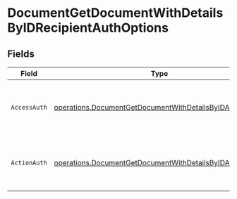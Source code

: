 # DocumentGetDocumentWithDetailsByIDRecipientAuthOptions


## Fields

| Field                                                                                                                              | Type                                                                                                                               | Required                                                                                                                           | Description                                                                                                                        |
| ---------------------------------------------------------------------------------------------------------------------------------- | ---------------------------------------------------------------------------------------------------------------------------------- | ---------------------------------------------------------------------------------------------------------------------------------- | ---------------------------------------------------------------------------------------------------------------------------------- |
| `AccessAuth`                                                                                                                       | [operations.DocumentGetDocumentWithDetailsByIDAccessAuth](../../models/operations/documentgetdocumentwithdetailsbyidaccessauth.md) | :heavy_check_mark:                                                                                                                 | The type of authentication required for the recipient to access the document.                                                      |
| `ActionAuth`                                                                                                                       | [operations.DocumentGetDocumentWithDetailsByIDActionAuth](../../models/operations/documentgetdocumentwithdetailsbyidactionauth.md) | :heavy_check_mark:                                                                                                                 | The type of authentication required for the recipient to sign the document.                                                        |